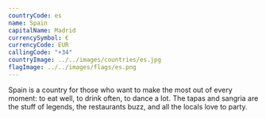 ```yaml
---
countryCode: es
name: Spain
capitalName: Madrid
currencySymbol: €
currencyCode: EUR
callingCode: "+34"
countryImage: ../../images/countries/es.jpg
flagImage: ../../images/flags/es.png
---
```


Spain is a country for those who want to make the most out of every moment: to eat well, to drink often, to dance a lot. The tapas and sangria are the stuff of legends, the restaurants buzz, and all the locals love to party.
